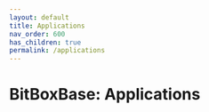 ```yaml
---
layout: default
title: Applications
nav_order: 600
has_children: true
permalink: /applications
---
```

# BitBoxBase: Applications
